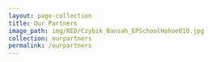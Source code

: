 ```yaml
---
layout: page-collection
title: Our Partners
image_path: img/RED/Czybik_Bansah_EPSchoolHohoe010.jpg
collection: ourpartners
permalink: /ourpartners
---
```

